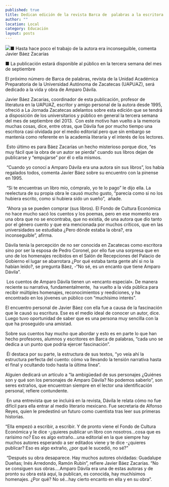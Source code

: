 ```yaml
---
published: true
title: Dedican edición de la revista Barca de  palabras a la escritora Amparo Dávila
author: ""
location: Local
category: Educación
layout: posts
---
```


![](http://i.imgur.com/P6o4DfIm.jpg)■ Hasta hace poco el trabajo de la autora era inconseguible, comenta Javier Báez Zacarías

■ La publicación estará disponible al público en la tercera semana del mes de septiembre

El próximo número de Barca de palabras, revista de la Unidad Académica Preparatoria de la Universidad Autónoma de Zacatecas (UAPUAZ), será dedicado a la vida y obra de Amparo Dávila. 

Javier Báez Zacarías, coordinador de esta publicación, profesor de literatura en la UAPUAZ, escritor y amigo personal de la autora desde 1995, ofreció a La Jornada Zacatecas adelantos sobre esta edición que se tendrá a disposición de los universitarios y público en general la tercera semana del mes de septiembre del 2013. 
 Con este motivo han vuelto a la memoria muchas cosas, dice, entre otras, que Dávila fue por mucho tiempo una escritora casi olvidada por el medio editorial pero que sin embargo se mantenía como referente en la academia literaria y el interés de los lectores.
 
 Esto último es para Báez Zacarías un hecho misterioso porque dice, “es muy fácil que la obra de un autor se pierda” cuando sus libros dejan de publicarse y “empujarse” por él o ella mismos. 
 
 “Cuando yo conocí a Amparo Dávila era una autora sin sus libros”, los había regalados todos, comenta Javier Báez sobre su encuentro con la pinense en 1995.
 
 “Si te encuentras un libro mío, cómpralo, yo te lo pago” le dijo ella. La reelectura de su propia obra le causó mucho gusto, “parecía como si no los hubiera escrito, como si hubiera sido un sueño”,  añade.
 
 “Ahora ya se pueden comprar (sus libros). El Fondo de Cultura Económica no hace mucho sacó los cuentos y los poemas, pero en ese momento era una obra que no se encontraba, que no existía, de una autora que dio tanto por el género cuento y que era mencionada por muchos críticos, que en las universidades se estudiaba ¿Pero dónde estaba la obra?, era inconseguible”, afirma.
 
Dávila tenía la percepción de no ser conocida en Zacatecas como escritora sino por ser la esposa de Pedro Coronel, por ello fue una sorpresa que en uno de los homenajes recibidos en el Salón de Recepciones del Palacio de Gobierno el lugar se abarrotara ¿Por qué estaba tanta gente ahí si no la habían leído?, se pregunta Báez, -“No sé, es un encanto que tiene Amparo Dávila”.

 Los cuentos de Amparo Dávila tienen un «encanto especial». De manera reciente su narrativa, fundamentalmente,  ha vuelto a la vida pública para recibir múltiples homenajes, reconocimientos y reediciones, y ha encontrado en los jóvenes un público con “muchísimo interés”.
 
El encuentro personal de Javier Báez con ella fue a causa de la fascinación que le causó su escritura. Ese es el medio ideal de conocer un autor, dice. Luego tuvo oportunidad de saber que es una persona muy sencilla con la que ha proseguido una amistad. 

Sobre sus cuentos hay mucho que abordar y esto es en parte lo que han hecho profesores, alumnos y escritores en Barca de palabras, “cada uno se dedica a un punto que podría ejercer fascinación”.

 Él destaca por su parte, la estructura de sus textos, “yo veía ahí la estructura perfecta del cuento: cómo va llevando la tensión narrativa hasta el final y ocultando todo hasta la última línea”. 
 
Alguien dedicará un artículo a “la ambigüedad de sus personajes ¿Quiénes son y qué son los personajes de Amparo Dávila? No podemos saberlo”, son seres extraños, que encuentran siempre en el lector una identificación personal, refiere contundente. 

 En una entrevista que se incluirá en la revista, Dávila le relata cómo no fue difícil para ella entrar al medio literario mexicano. Fue secretaria de Alfonso Reyes, quien le predestinó un futuro como cuentista tras leer sus primeras historias.
 
“Ella empezó a escribir, a escribir. Y de pronto viene el Fondo de Cultura Económica y le dice -¿quieres publicar un libro con nosotros…cosa que es rarísimo no? Eso es algo extraño…una editorial en la que siempre hay muchos autores esperando a ser editados viene y te dice -¿quieres publicar? Eso es algo extraño, ¿por qué le sucedió, no sé?”

 “Después su obra desaparece. Hay muchos autores olvidadas: Guadalupe Dueñas; Inés Arredondo, Ramón Rubín”, refiere Javier Báez Zacarías. “No se consiguen sus obras….Amparo Dávila era una de estas autoras y de pronto su obra está aquí, la publican, es conocida, hay muchísimos homenajes. ¿Por qué? No sé…hay cierto encanto en ella y en su obra”.
